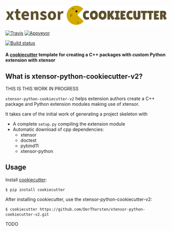 ![cookicutter-logo](./cookiecutter.png)




[![Travis](https://travis-ci.org/DerThorsten/xtensor-python-cookiecutter-v2.svg?branch=master)](https://travis-ci.org/DerThorsten/xtensor-python-cookiecutter-v2)
[![Appveyor](https://ci.appveyor.com/api/projects/status/qwjg22qb8as1bndp?svg=true)](https://ci.appveyor.com/project/DerThorsten/xtensor-python-cookiecutter-v2)


[![Build status](https://ci.appveyor.com/api/projects/status/hqaaw6wpwr86yv5v/branch/master?svg=true)](https://ci.appveyor.com/project/DerThorsten/xtensor-python-cookiecutter-v2/branch/master)



#### A [cookiecutter](https://github.com/audreyr/cookiecutter) template for creating a C++ packages with custom Python extension with xtensor

## What is xtensor-python-cookiecutter-v2?

THIS IS THIS WORK IN PROGRESS

`xtensor-python-cookiecutter-v2` helps extension authors create a C++ package and  Python extension modules making use of xtensor.

It takes care of the initial work of generating a project skeleton with

- A complete `setup.py` compiling the extension module
- Automatic download of cpp dependencies:
    - xtensor
    - doctest
    - pybind11
    - xtensor-python

## Usage

Install [cookiecutter](https://github.com/audreyr/cookiecutter):

    $ pip install cookiecutter

After installing cookiecutter, use the xtensor-python-cookiecutter-v2:

    $ cookiecutter https://github.com/DerThorsten/xtensor-python-cookiecutter-v2.git

TODO